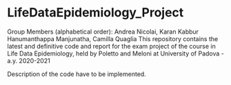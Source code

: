 # LifeDataEpidemiology_Project
Group Members (alphabetical order): Andrea Nicolai, Karan Kabbur Hanumanthappa Manjunatha, Camilla Quaglia
This repository contains the latest and definitive code and report for the exam project of the course in Life Data Epidemiology, held by Poletto and Meloni at University of Padova - a.y. 2020-2021

Description of the code have to be implemented.
